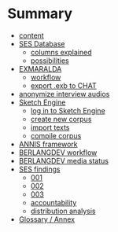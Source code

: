 # Summary

- [content][1]
- [SES Database][2]
	- [columns explained][3]
	- [possibilities][4]
- [EXMARALDA][5]
	- [workflow][6]
	- [export .exb to CHAT][7]
- [anonymize interview audios][8]
- [Sketch Engine][9]
	- [log in to Sketch Engine][10]
	- [create new corpus][11]
	- [import texts][12]
	- [compile corpus][13]
- [ANNIS framework][14]
- [BERLANGDEV workflow][15]
- [BERLANGDEV media status][16]
- [SES findings][17]
	- [001][18]
	- [002][19]
	- [003][20]
	- [accountability][21]
	- [distribution analysis][22]
- [Glossary / Annex][23]

[1]:	a_intro.md
[2]:	c_sesdb01.md
[3]:	d_sesdb002.md
[4]:	e_sesdb003.md
[5]:	e1_exmaralda.md
[6]:	e1_exmaralda2.md
[7]:	e1_exmaralda.md
[8]:	f_audacity.md
[9]:	g_pageske0.md
[10]:	h_page001.md
[11]:	i_page003.md
[12]:	j_page004.md
[13]:	k_page005.md
[14]:	l_annis01.md
[15]:	m_berlangdev01.md
[16]:	n_ses-status.md
[17]:	o_findings00.md
[18]:	p_findings01.md
[19]:	q_findings02.md
[20]:	r_findings03.md
[21]:	s_sesdb004.md
[22]:	t_sesdist001.md
[23]:	z1_annex.md